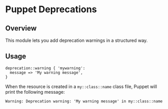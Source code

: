 # Puppet Deprecations

## Overview

This module lets you add deprecation warnings in a structured way.

## Usage

```puppet
deprecation::warning { 'mywarning':
  message => 'My warning message',
}
```

When the resource is created in a `my::class::name` class file, Puppet
will print the following message:

```
Warning: Deprecation warning: 'My warning message' in my::class::name
```
